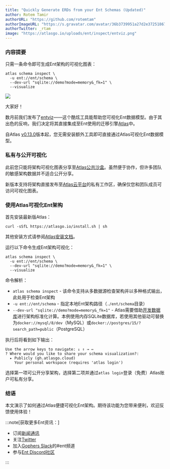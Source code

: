 ```yaml
---
title: "Quickly Generate ERDs from your Ent Schemas (Updated)" 
author: Rotem Tamir
authorURL: "https://github.com/rotemtam"
authorImageURL: "https://s.gravatar.com/avatar/36b3739951a27d2e37251867b7d44b1a?s=80"
authorTwitter: _rtam
image: "https://atlasgo.io/uploads/ent/inspect/entviz.png"
---
```


### 内容提要

只需一条命令即可生成Ent架构的可视化图表：

```
atlas schema inspect \
  -u ent://ent/schema \
  --dev-url "sqlite://demo?mode=memory&_fk=1" \
  --visualize
```

![](https://entgo.io/images/assets/erd/edges-quick-summary.png)

大家好！

数月前我们发布了[entviz](/blog/2023/01/26/visualizing-with-entviz)——这个酷炫工具能帮助您可视化Ent数据模型。由于其出色的反响，我们决定将其直接集成至Ent使用的迁移引擎[Atlas](https://atlasgo.io)中。

自Atlas [v0.13.0](https://atlasgo.io/blog/2023/08/06/atlas-v-0-13)版本起，您无需安装额外工具即可直接通过Atlas可视化Ent数据模型。

### 私有与公开可视化

此前您只能将架构可视化图表分享至[Atlas公共沙盒](https://gh.atlasgo.cloud/explore)。虽然便于协作，但许多团队的敏感架构数据并不适合公开分享。

新版本支持将架构直接发布至[Atlas云平台](https://atlasgo.cloud)的私有工作区，确保仅您和团队成员可访问可视化图表。

### 使用Atlas可视化Ent架构

首先安装最新版Atlas：

```
curl -sSfL https://atlasgo.io/install.sh | sh
```

其他安装方式请参阅[Atlas安装文档](https://atlasgo.io/getting-started#installation)。

运行以下命令生成Ent架构可视化：

```
atlas schema inspect \
  -u ent://ent/schema \
  --dev-url "sqlite://demo?mode=memory&_fk=1" \
  --visualize
```

命令解析：

* `atlas schema inspect` - 该命令支持从多数据源检查架构并以多种格式输出，此处用于检查Ent架构
* `-u ent://ent/schema` - 指定本地Ent架构路径（`./ent/schema`目录）
* `--dev-url "sqlite://demo?mode=memory&_fk=1"` - Atlas需要借助[开发数据库](https://atlasgo.io/concepts/dev-database)进行架构标准化计算。本例使用内存SQLite数据库，若使用其他驱动可替换为`docker://mysql/8/dev`（MySQL）或`docker://postgres/15/?search_path=public`（PostgreSQL）

执行后将看到如下输出：

```text
Use the arrow keys to navigate: ↓ ↑ → ←
? Where would you like to share your schema visualization?:
  ▸ Publicly (gh.atlasgo.cloud)
    Your personal workspace (requires 'atlas login')
```

选择第一项可公开分享架构，选择第二项并通过`atlas login`登录（免费）Atlas账户可私有分享。

### 结语

本文演示了如何通过Atlas便捷可视化Ent架构。期待该功能为您带来便利，欢迎反馈使用体验！

:::note[获取更多Ent资讯：]

- 订阅[新闻通讯](https://entgo.substack.com/)
- 关注[Twitter](https://twitter.com/entgo_io)
- 加入[Gophers Slack](https://entgo.io/docs/slack)的#ent频道
- 参与[Ent Discord社区](https://discord.gg/qZmPgTE6RX)

:::